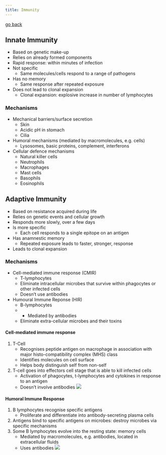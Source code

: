 ```yaml
---
title: Immunity
---
```


[go back](10Subjects/10Biology.md)

## **Innate Immunity**
- Based on genetic make-up
- Relies on already formed components
- Rapid response: within minutes of infection
- Not specific
	- Same molecules/cells respond to a range of pathogens
- Has no memory
	- Same response after repeated exposure
- Does not lead to clonal expansion
	- Clonal expansion: explosive increase in number of lymphocytes
### **Mechanisms**
- Mechanical barriers/surface secretion
	- Skin
	- Acidic pH in stomach
	- Cilia
- Humoral mechanisms (mediated by macromolecules, e.g. cells)
	- Lysosomes, basic proteins, complement, interferons 
- Cellular defence mechanisms
	- Natural killer cells
	- Neutrophils
	- Macrophages
	- Mast cells
	- Basophils 
	- Eosinophils


## **Adaptive Immunity**
- Based on resistance acquired during life
- Relies on genetic events and cellular growth
- Responds more slowly, over a few days
- Is more specific
	- Each cell responds to a single epitope on an antigen
- Has anamnestic memory
	- Repeated exposure leads to faster, stronger, response
- Leads to clonal expansion

### **Mechanisms**
- Cell-mediated immune response (CMIR)
	- T-lymphocytes
	- Eliminate intracellular microbes that survive within phagocytes or other infected cells
	- Doesn’t use antibodies
- Humoural Immune Reponse (HIR)
	- B-lymphocytes
	- - Mediated by antibodies
	- Eliminate extra-cellular microbes and their toxins

#### Cell-mediated immune response
1. T-Cell
	- Recognises peptide antigen on macrophage in association with major histo-compatibility complex (MHS) class
	- Identifies molecules on cell surface
	- Helps body distinguish self from non-self
2. T-cell goes into effectors cell stage that is able to kill infected cells
	- Activation of phagocytes, t-lymphocytes and cytokines in response to an antigen
	- Doesn’t involve antibodies
![](images/Pasted%20Graphic%201.png)


#### **Humoral Immune Response**

1. B lymphocytes recognise specific antigens
	- Proliferate and differentiate into antibody-secreting plasma cells
2. Antigens bind to specific antigens on microbes: destroy microbes via specific mechanisms
3. Some B lymphocytes evolve into the resting state: memory cells
	- Mediated by macromolecules, e.g. antibodies, located in extracellular fluids
	- Uses antibodies
![](images/Pasted%20Graphic%202.png)